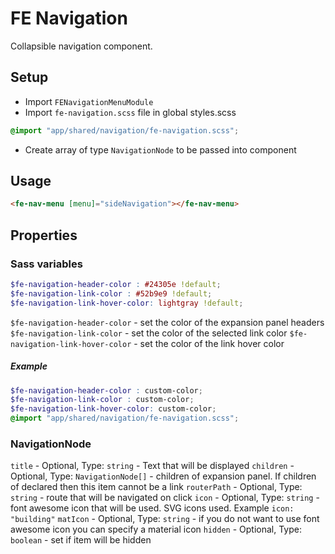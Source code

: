 # FE Navigation

Collapsible navigation component.  

## Setup
  - Import `FENavigationMenuModule`
  - Import `fe-navigation.scss` file in global styles.scss

```scss
@import "app/shared/navigation/fe-navigation.scss";
```
  - Create array of type `NavigationNode` to be passed into component

## Usage

```html
<fe-nav-menu [menu]="sideNavigation"></fe-nav-menu>
````

## Properties

### Sass variables

```scss
$fe-navigation-header-color : #24305e !default;
$fe-navigation-link-color : #52b9e9 !default;
$fe-navigation-link-hover-color: lightgray !default;
```

`$fe-navigation-header-color` - set the color of the expansion panel headers
`$fe-navigation-link-color` - set the color of the selected link color
`$fe-navigation-link-hover-color` - set the color of the link hover color

##### Example

```scss
$fe-navigation-header-color : custom-color;
$fe-navigation-link-color : custom-color;
$fe-navigation-link-hover-color: custom-color;
@import "app/shared/navigation/fe-navigation.scss";
```


### NavigationNode

`title` - Optional, Type:  `string` - Text that will be displayed
`children` - Optional, Type: `NavigationNode[]` - children of expansion panel. If children of declared then this item cannot be a link
`routerPath` - Optional, Type: `string` - route that will be navigated on click
`icon` - Optional, Type: `string` - font awesome icon that will be used. SVG icons used. Example `icon: "building"`
`matIcon` - Optional, Type: `string` - if  you do not want to use font awesome icon you can specify a material icon
`hidden` - Optional, Type: `boolean` - set if item will be hidden

